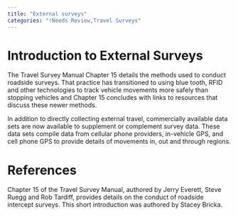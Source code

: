 ```yaml
---
title: "External surveys"
categories: "!Needs Review,Travel Surveys"
---
```


Introduction to External Surveys
================================

The Travel Survey Manual Chapter 15 details the methods used to conduct roadside surveys. That practice has transitioned to using blue tooth, RFID and other technologies to track vehicle movements more safely than stopping vehicles and Chapter 15 concludes with links to resources that discuss these newer methods.

In addition to directly collecting external travel, commercially available data sets are now available to supplement or complement survey data. These data sets compile data from cellular phone providers, in-vehicle GPS, and cell phone GPS to provide details of movements in, out and through regions.

References
==========

Chapter 15 of the Travel Survey Manual, authored by Jerry Everett, Steve Ruegg and Rob Tardiff, provides details on the conduct of roadside intercept surveys. This short introduction was authored by Stacey Bricka.


